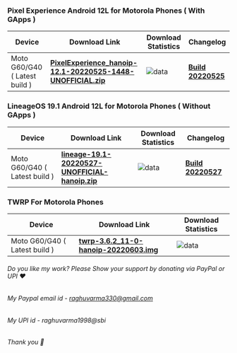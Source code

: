 ### Pixel Experience Android 12L for Motorola Phones ( With GApps )

| Device       |              Download Link                      |  Download Statistics  |  Changelog  |
|--------------|-------------------------------------------------|-----------------------|-------------|
| Moto G60/G40 ( Latest build )| [**PixelExperience_hanoip-12.1-20220525-1448-UNOFFICIAL.zip**](https://sourceforge.net/projects/motorola-sm6150/files/G60/PixelExperience/PixelExperience_hanoip-12.1-20220525-1448-UNOFFICIAL.zip/download)|![data](https://img.shields.io/sourceforge/dt/motorola-sm6150/G60/PixelExperience/PixelExperience_hanoip-12.1-20220525-1448-UNOFFICIAL.zip.svg)|[**Build 20220525**](https://github.com/RaghuVarma331/scripts/raw/master/Motorola-SM6150/PE-changelog.txt)|


### LineageOS 19.1 Android 12L for Motorola Phones ( Without GApps )

| Device       |              Download Link                      |  Download Statistics  |  Changelog  |
|--------------|-------------------------------------------------|-----------------------|-------------|
| Moto G60/G40 ( Latest build )| [**lineage-19.1-20220527-UNOFFICIAL-hanoip.zip**](https://sourceforge.net/projects/motorola-sm6150/files/G60/LineageOS/lineage-19.1-20220527-UNOFFICIAL-hanoip.zip/download)|![data](https://img.shields.io/sourceforge/dt/motorola-sm6150/G60/LineageOS/lineage-19.1-20220527-UNOFFICIAL-hanoip.zip.svg)|[**Build 20220527**](https://github.com/RaghuVarma331/scripts/raw/master/Motorola-SM6150/LOS-changelog.txt)|


### TWRP For Motorola Phones

| Device       |              Download Link                      |  Download Statistics  |
|--------------|-------------------------------------------------|-----------------------|
| Moto G60/G40 ( Latest build )| [**twrp-3.6.2_11-0-hanoip-20220603.img**](https://sourceforge.net/projects/motorola-sm6150/files/G60/TWRP/twrp-3.6.2_11-0-hanoip-20220603.img/download) |![data](https://img.shields.io/sourceforge/dt/motorola-sm6150/G60/TWRP/twrp-3.6.2_11-0-hanoip-20220603.img.svg)|

###### Do you like my work? Please Show your support by donating via PayPal or UPI ❤️
###### My Paypal email id - raghuvarma330@gmail.com
###### My UPI id - raghuvarma1998@sbi
###### Thank you 🙂


